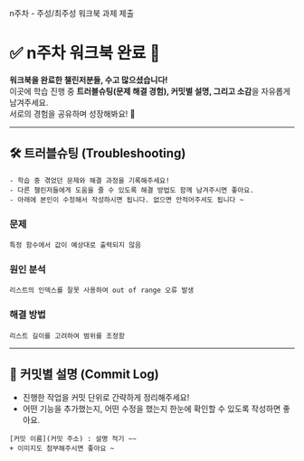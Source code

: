 n주차 - 주성/최주성 워크북 과제 제출

# ✅ n주차 워크북 완료 🎉

**워크북을 완료한 챌린저분들, 수고 많으셨습니다!**  
이곳에 학습 진행 중 **트러블슈팅(문제 해결 경험), 커밋별 설명, 그리고 소감**을 자유롭게 남겨주세요.  
서로의 경험을 공유하며 성장해봐요! 🚀

---

## 🛠️ 트러블슈팅 (Troubleshooting)

```
- 학습 중 겪었던 문제와 해결 과정을 기록해주세요!
- 다른 챌린저들에게 도움을 줄 수 있도록 해결 방법도 함께 남겨주시면 좋아요.
- 아래에 본인이 수정해서 작성하시면 됩니다. 없으면 안적어주셔도 됩니다 ~
```

### 문제

```
특정 함수에서 값이 예상대로 출력되지 않음
```

### 원인 분석

```
리스트의 인덱스를 잘못 사용하여 out of range 오류 발생
```

### 해결 방법

```
리스트 길이를 고려하여 범위를 조정함
```

---

## 📌 커밋별 설명 (Commit Log)

- 진행한 작업을 커밋 단위로 간략하게 정리해주세요!
- 어떤 기능을 추가했는지, 어떤 수정을 했는지 한눈에 확인할 수 있도록 작성하면 좋아요.

```
[커밋 이름](커밋 주소) : 설명 적기 ~~
+ 이미지도 첨부해주시면 좋아요 ~
```
